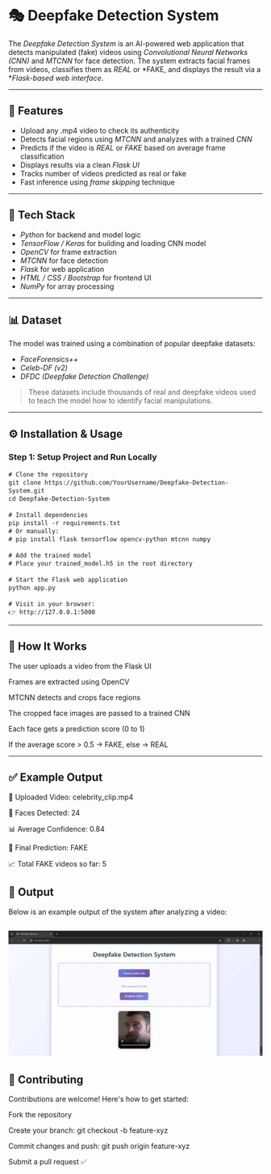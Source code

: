 # 🎭 Deepfake Detection System

The *Deepfake Detection System* is an AI-powered web application that detects manipulated (fake) videos using *Convolutional Neural Networks (CNN)* and *MTCNN* for face detection. The system extracts facial frames from videos, classifies them as *REAL* or *FAKE, and displays the result via a **Flask-based web interface*.

---

## 🚀 Features

- Upload any .mp4 video to check its authenticity  
- Detects facial regions using *MTCNN* and analyzes with a trained *CNN*  
- Predicts if the video is *REAL* or *FAKE* based on average frame classification  
- Displays results via a clean *Flask UI*  
- Tracks number of videos predicted as real or fake  
- Fast inference using *frame skipping* technique

---

## 🧰 Tech Stack

- *Python* for backend and model logic  
- *TensorFlow / Keras* for building and loading CNN model  
- *OpenCV* for frame extraction  
- *MTCNN* for face detection  
- *Flask* for web application  
- *HTML / CSS / Bootstrap* for frontend UI  
- *NumPy* for array processing  

---

## 📊 Dataset

The model was trained using a combination of popular deepfake datasets:

- *FaceForensics++*  
- *Celeb-DF (v2)*  
- *DFDC (Deepfake Detection Challenge)*

> These datasets include thousands of real and deepfake videos used to teach the model how to identify facial manipulations.

---

## ⚙ Installation & Usage

### Step 1: Setup Project and Run Locally
```
# Clone the repository
git clone https://github.com/YourUsername/Deepfake-Detection-System.git
cd Deepfake-Detection-System

# Install dependencies
pip install -r requirements.txt
# Or manually:
# pip install flask tensorflow opencv-python mtcnn numpy

# Add the trained model
# Place your trained_model.h5 in the root directory

# Start the Flask web application
python app.py

# Visit in your browser:
👉 http://127.0.0.1:5000

```
---

## 🧠 How It Works
The user uploads a video from the Flask UI

Frames are extracted using OpenCV

MTCNN detects and crops face regions

The cropped face images are passed to a trained CNN

Each face gets a prediction score (0 to 1)

If the average score > 0.5 → FAKE, else → REAL

---

## ✅ Example Output

🎥 Uploaded Video: celebrity_clip.mp4

🧑 Faces Detected: 24

📊 Average Confidence: 0.84

🎯 Final Prediction: FAKE

📈 Total FAKE videos so far: 5

## 📸 Output

Below is an example output of the system after analyzing a video:

![Deepfake Detection Output](uploads/IMG-20250630-WA0000.jpg)
---

## 🤝 Contributing
Contributions are welcome! Here's how to get started:

Fork the repository

Create your branch: git checkout -b feature-xyz

Commit changes and push: git push origin feature-xyz

Submit a pull request ✅
